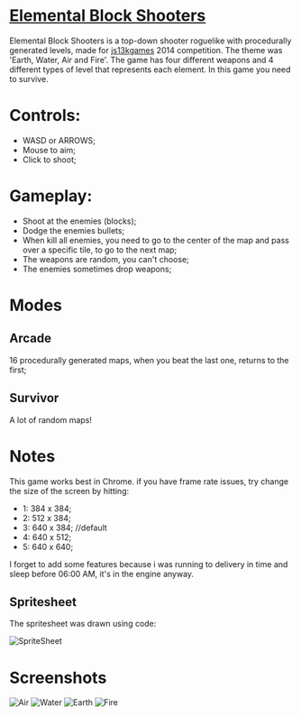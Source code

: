 # [Elemental Block Shooters](http://js13kgames.com/entries/elemental-block-shooters)

Elemental Block Shooters is a top-down shooter roguelike with procedurally generated levels, made for [js13kgames](js13kgames.com) 2014 competition. The theme was 'Earth, Water, Air and Fire'. The game has four different weapons and 4 different types of level that represents each element. In this game you need to survive.

Controls:
=========

- WASD or ARROWS;
- Mouse to aim;
- Click to shoot;

Gameplay:
=========
- Shoot at the enemies (blocks);
- Dodge the enemies bullets;
- When kill all enemies, you need to go to the center of the map and pass over a specific tile, to go to the next map;
- The weapons are random, you can't choose;
- The enemies sometimes drop weapons;

Modes
=====

Arcade
------

16 procedurally generated maps, when you beat the last one, returns to the first;

Survivor
--------
A lot of random maps!

Notes
=====

This game works best in Chrome. if you have frame rate issues, try change the size of the screen by hitting:

  - 1: 384 x 384;
  - 2: 512 x 384;
  - 3: 640 x 384; //default
  - 4: 640 x 512;
  - 5: 640 x 640;

I forget to add some features because i was running to delivery in time and sleep before 06:00 AM, it's in the engine anyway.

Spritesheet
-----------
The spritesheet was drawn using code:

![SpriteSheet](http://i.imgur.com/4t6oLw0.png)

Screenshots
============
![Air](http://i.imgur.com/FMZ2YQo.png)
![Water](http://i.imgur.com/PREctjV.png)
![Earth](http://i.imgur.com/2GbOvql.png)
![Fire](http://i.imgur.com/VB3obtU.png)